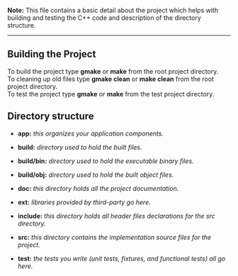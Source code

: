 __Note:__ This file contains a basic detail about the project which helps with building and testing the C++ code and description of the directory structure.

---

Building the Project
--------------------

To build the project type __gmake__ or __make__ from the root project directory.  
To cleaning up old files type __gmake clean__ or __make clean__ from the root project directory.  
To test the project type __gmake__ or __make__ from the test project directory.

Directory structure
-------------------

- __app:__ *this organizes your application components.*

- __build:__ *directory used to hold the built files.*

- __build/bin:__ *directory used to hold the executable binary files.*

- __build/obj:__ *directory used to hold the built object files.*

- __doc:__ *this directory holds all the project documentation.*

- __ext:__ *libraries provided by third-party go here.*

- __include:__ *this directory holds all header files declarations for the src directory.*

- __src:__ *this directory contains the implementation source files for the project.*

- __test:__ *the tests you write (unit tests, fixtures, and functional tests) all go here.*